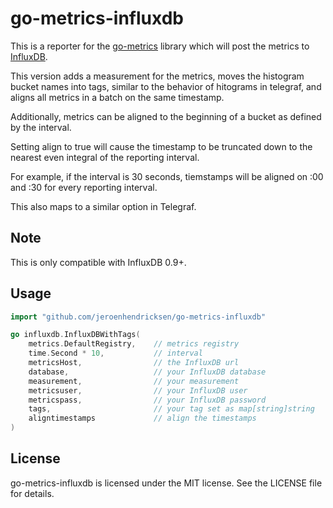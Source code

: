 go-metrics-influxdb
===================

This is a reporter for the [go-metrics](https://github.com/rcrowley/go-metrics) library which will post the metrics to [InfluxDB](https://influxdb.com/).

This version adds a measurement for the metrics, moves the histogram bucket names into tags, similar to the behavior of hitograms in telegraf, and aligns all metrics in a batch on the same timestamp.

Additionally, metrics can be aligned to the beginning of a bucket as defined by the interval.

Setting align to true will cause the timestamp to be truncated down to the nearest even integral of the reporting interval.

For example, if the interval is 30 seconds, tiemstamps will be aligned on :00 and :30 for every reporting interval.

This also maps to a similar option in Telegraf.

Note
----

This is only compatible with InfluxDB 0.9+.

Usage
-----

```go
import "github.com/jeroenhendricksen/go-metrics-influxdb"

go influxdb.InfluxDBWithTags(
    metrics.DefaultRegistry,    // metrics registry
    time.Second * 10,           // interval
    metricsHost,                // the InfluxDB url
    database,                   // your InfluxDB database
    measurement,                // your measurement
    metricsuser,                // your InfluxDB user
    metricspass,                // your InfluxDB password
    tags,                       // your tag set as map[string]string
    aligntimestamps             // align the timestamps
)
```

License
-------

go-metrics-influxdb is licensed under the MIT license. See the LICENSE file for details.
